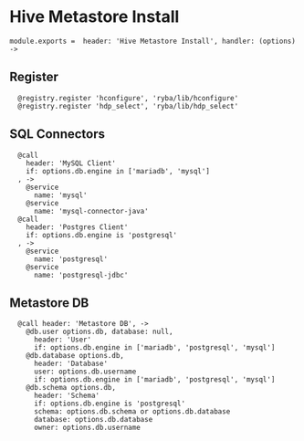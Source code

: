 
# Hive Metastore Install

    module.exports =  header: 'Hive Metastore Install', handler: (options) ->

## Register

      @registry.register 'hconfigure', 'ryba/lib/hconfigure'
      @registry.register 'hdp_select', 'ryba/lib/hdp_select'

## SQL Connectors

      @call
        header: 'MySQL Client'
        if: options.db.engine in ['mariadb', 'mysql']
      , ->
        @service
          name: 'mysql'
        @service
          name: 'mysql-connector-java'
      @call
        header: 'Postgres Client'
        if: options.db.engine is 'postgresql'
      , ->
        @service
          name: 'postgresql'
        @service
          name: 'postgresql-jdbc'

## Metastore DB

      @call header: 'Metastore DB', ->
        @db.user options.db, database: null,
          header: 'User'
          if: options.db.engine in ['mariadb', 'postgresql', 'mysql']
        @db.database options.db,
          header: 'Database'
          user: options.db.username
          if: options.db.engine in ['mariadb', 'postgresql', 'mysql']
        @db.schema options.db,
          header: 'Schema'
          if: options.db.engine is 'postgresql'
          schema: options.db.schema or options.db.database
          database: options.db.database
          owner: options.db.username
